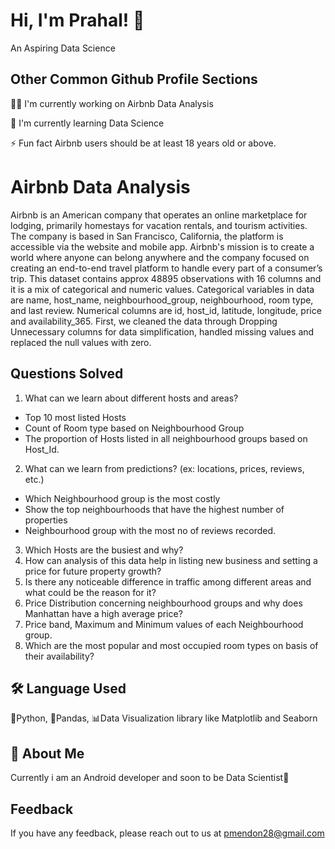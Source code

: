 
# Hi, I'm Prahal! 👋

An Aspiring Data Science 
## Other Common Github Profile Sections
👩‍💻 I'm currently working on Airbnb Data Analysis

🧠 I'm currently learning Data Science

⚡️ Fun fact Airbnb users should be at least 18 years old or above.


# Airbnb Data Analysis

Airbnb is an American company that operates an online marketplace for lodging, primarily homestays for vacation rentals, and tourism activities. The company is based in San Francisco, California, the platform is accessible via the website and mobile app. Airbnb's mission is to create a world where anyone can belong anywhere and the company focused on creating an end-to-end travel platform to handle every part of a consumer’s trip. This dataset contains approx 48895 observations with 16 columns and it is a mix of categorical and numeric values. Categorical variables in data are name, host_name, neighbourhood_group, neighbourhood, room type, and last review. Numerical columns are id, host_id, latitude, longitude, price and availability_365. First, we cleaned the data through Dropping Unnecessary columns for data simplification, handled missing values and replaced the null values with zero.

## Questions Solved

1. What can we learn about different hosts and areas?
  * Top 10 most listed Hosts
  * Count of Room type based on Neighbourhood Group
  * The proportion of Hosts listed in all neighbourhood groups based on Host_Id.
2. What can we learn from predictions? (ex: locations, prices, reviews, etc.)
  * Which Neighbourhood group is the most costly
  * Show the top neighbourhoods that have the highest number of properties
  * Neighbourhood group with the most no of reviews recorded.
3. Which Hosts are the busiest and why?
4. How can analysis of this data help in listing new business and setting a price for future property growth?
5. Is there any noticeable difference in traffic among different areas and what could be the reason for it?
6. Price Distribution concerning neighbourhood groups and why does Manhattan have a high average price?
7. Price band, Maximum and Minimum values of each Neighbourhood group.
8. Which are the most popular and most occupied room types on basis of their availability?

## 🛠 Language Used
🐍Python, 🐼Pandas, 📊Data Visualization library like Matplotlib and Seaborn


## 🚀 About Me
Currently i am an Android developer and soon to be Data Scientist🤯

## Feedback

If you have any feedback, please reach out to us at pmendon28@gmail.com
